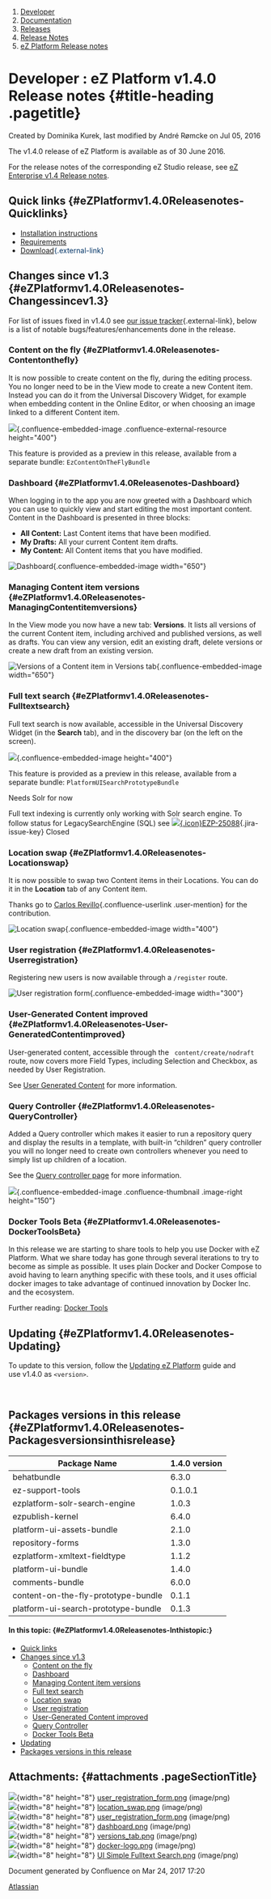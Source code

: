 1.  <span>[Developer](index.html)</span>
2.  <span>[Documentation](Documentation_31429504.html)</span>
3.  <span>[Releases](Releases_31429534.html)</span>
4.  <span>[Release Notes](Release-Notes_32867905.html)</span>
5.  <span>[eZ Platform Release
    notes](eZ-Platform-Release-notes_31429935.html)</span>

<span id="title-text"> Developer : eZ Platform v1.4.0 Release notes </span> {#title-heading .pagetitle}
===========================================================================

Created by <span class="author"> Dominika Kurek</span>, last modified by
<span class="editor"> André Rømcke</span> on Jul 05, 2016

The v1.4.0 release of eZ Platform is available as of 30 June 2016.

<span
class="aui-icon aui-icon-small aui-iconfont-approve confluence-information-macro-icon"></span>
For the release notes of the corresponding eZ Studio release, see [eZ
Enterprise v1.4 Release
notes](eZ-Enterprise-v1.4-Release-notes_32113415.html).

Quick links {#eZPlatformv1.4.0Releasenotes-Quicklinks}
-----------

-   [Installation instructions](31429538.html)
-   <span
    style="color: rgb(0,51,102);">[Requirements](31429536.html)</span>
-   <span
    style="color: rgb(0,51,102);">[Download](http://share.ez.no/latest){.external-link}</span>

Changes since v1.3 {#eZPlatformv1.4.0Releasenotes-Changessincev1.3}
------------------

<span class="confluence-link">For list of issues fixed in v1.4.0 see
[our issue
tracker](https://jira.ez.no/issues/?filter=-1&jql=project%20%3D%20EZP%20AND%20resolution%20!%3D%20Unresolved%20AND%20fixVersion%20in%20(1.4.0-beta1%2C%201.4.0-rc1)%20ORDER%20BY%20updatedDate%20ASC){.external-link},
below is a list of notable bugs/features/enhancements done in the
release.</span>

### Content on the fly {#eZPlatformv1.4.0Releasenotes-Contentonthefly}

It is now possible to create content on the fly, during the editing
process. You no longer need to be in the View mode to create a new
Content item. Instead you can do it from the Universal Discovery Widget,
for example when embedding content in the Online Editor, or when
choosing an image linked to a different Content item.

<span
class="confluence-embedded-file-wrapper confluence-embedded-manual-size">![](https://cloud.githubusercontent.com/assets/12594013/16034938/b0f616a0-3214-11e6-8b9e-a824c1b2d1ca.gif){.confluence-embedded-image
.confluence-external-resource height="400"}</span>

<span
class="aui-icon aui-icon-small aui-iconfont-info confluence-information-macro-icon"></span>
<span>This feature is provided as a preview</span><span> in this
release</span>, available from a separate bundle:
`EzContentOnTheFlyBundle`

### Dashboard {#eZPlatformv1.4.0Releasenotes-Dashboard}

When logging in to the app you are now greeted with a Dashboard which
you can use to quickly view and start editing the most important
content. Content in the Dashboard is presented in three blocks:

-   **All Content:** Last Content items that have been modified.
-   **My Drafts:** All your current Content item drafts.
-   **My Content:** All Content items that you have modified.

<span
class="confluence-embedded-file-wrapper confluence-embedded-manual-size">![Dashboard](attachments/32113421/32113446.png){.confluence-embedded-image
width="650"}</span>

### Managing Content item versions {#eZPlatformv1.4.0Releasenotes-ManagingContentitemversions}

In the View mode you now have a new tab: **Versions**. It lists all
versions of the current Content item, including archived and published
versions, as well as drafts. You can view any version, edit an existing
draft, delete versions or create a new draft from an existing version.

<span
class="confluence-embedded-file-wrapper confluence-embedded-manual-size">![Versions
of a Content item in Versions
tab](attachments/32113421/32113448.png){.confluence-embedded-image
width="650"}</span>

### Full text search {#eZPlatformv1.4.0Releasenotes-Fulltextsearch}

Full text search is now available, accessible in the Universal Discovery
Widget (in the **Search** tab), and in the discovery bar (on the left on
the screen).

<span
class="confluence-embedded-file-wrapper confluence-embedded-manual-size">![](attachments/32113421/32113513.png){.confluence-embedded-image
height="400"}</span>

<span
class="aui-icon aui-icon-small aui-iconfont-info confluence-information-macro-icon"></span>
This feature is provided as a preview<span> in this release</span>,
available from a separate bundle: `PlatformUISearchPrototypeBundle`

Needs Solr for now

<span
class="aui-icon aui-icon-small aui-iconfont-warning confluence-information-macro-icon"></span>
Full text indexing is currently only working with Solr search engine. To
follow status for LegacySearchEngine (SQL) see <span
class="jira-issue resolved">
[![](https://jira.ez.no/images/icons/issuetypes/bug.png){.icon}EZP-25088](https://jira.ez.no/browse/EZP-25088?src=confmacro){.jira-issue-key}
<span
class="aui-lozenge aui-lozenge-subtle aui-lozenge-success jira-macro-single-issue-export-pdf">Closed</span>
</span>

### Location swap {#eZPlatformv1.4.0Releasenotes-Locationswap}

It is now possible to swap two Content items in their Locations. You can
do it in the **Location** tab of any Content item.

Thanks go to [Carlos
Revillo](https://doc.ez.no/display/~desorden){.confluence-userlink
.user-mention} for the contribution.

<span
class="confluence-embedded-file-wrapper confluence-embedded-manual-size">![Location
swap ](attachments/32113421/32113420.png){.confluence-embedded-image
width="400"}</span>

### User registration {#eZPlatformv1.4.0Releasenotes-Userregistration}

Registering new users is now available through a `/register` route.

<span
class="confluence-embedded-file-wrapper confluence-embedded-manual-size">![User
registration
form](attachments/32113421/32113419.png){.confluence-embedded-image
width="300"}</span>

### User-Generated Content improved {#eZPlatformv1.4.0Releasenotes-User-GeneratedContentimproved}

User-generated content, accessible through the ` content/create/nodraft`
route, now covers more Field Types, including Selection and Checkbox, as
needed by User Registration.

See [User Generated Content](User-Generated-Content_31432025.html) for
more information.

### Query Controller {#eZPlatformv1.4.0Releasenotes-QueryController}

Added a Query controller which makes it easier to run a repository query
and display the results in a template, with built-in “children” query
controller you will no longer need to create own controllers whenever
you need to simply list up children of a location.

See the<span class="confluence-link"> </span>[<span
class="confluence-link">Query controller
page</span>](Content-Rendering_31429679.html#ContentRendering-Querycontroller)
for more information.

<span
class="confluence-embedded-file-wrapper image-right-wrapper confluence-embedded-manual-size">![](attachments/32113421/32113469.png){.confluence-embedded-image
.confluence-thumbnail .image-right height="150"}</span>

### Docker Tools Beta {#eZPlatformv1.4.0Releasenotes-DockerToolsBeta}

In this release we are starting to share tools to help you use Docker
with eZ Platform. What we share today has gone through several
iterations to try to become as simple as possible. It uses plain Docker
and Docker Compose to avoid having to learn anything specific with these
tools, and it uses official docker images to take advantage of continued
innovation by Docker Inc. and the ecosystem.

Further reading: [Docker Tools](Docker-Tools_31429544.html)

Updating {#eZPlatformv1.4.0Releasenotes-Updating}
--------

To update to this version, follow the [Updating eZ
Platform](Updating-eZ-Platform_31431770.html) guide and use v1.4.0 as
`<version>`.

 

Packages versions in this release {#eZPlatformv1.4.0Releasenotes-Packagesversionsinthisrelease}
---------------------------------

| Package Name                        | 1.4.0 version |
|-------------------------------------|---------------|
| behatbundle                         | 6.3.0         |
| ez-support-tools                    | 0.1.0.1       |
| ezplatform-solr-search-engine       | 1.0.3         |
| ezpublish-kernel                    | 6.4.0         |
| platform-ui-assets-bundle           | 2.1.0         |
| repository-forms                    | 1.3.0         |
| ezplatform-xmltext-fieldtype        | 1.1.2         |
| platform-ui-bundle                  | 1.4.0         |
| comments-bundle                     | 6.0.0         |
| content-on-the-fly-prototype-bundle | 0.1.1         |
| platform-ui-search-prototype-bundle | 0.1.3         |

#### In this topic: {#eZPlatformv1.4.0Releasenotes-Inthistopic:}

-   [Quick links](#eZPlatformv1.4.0Releasenotes-Quicklinks)
-   [Changes since v1.3](#eZPlatformv1.4.0Releasenotes-Changessincev1.3)
    -   [Content on the
        fly](#eZPlatformv1.4.0Releasenotes-Contentonthefly)
    -   [Dashboard](#eZPlatformv1.4.0Releasenotes-Dashboard)
    -   [Managing Content item
        versions](#eZPlatformv1.4.0Releasenotes-ManagingContentitemversions)
    -   [Full text search](#eZPlatformv1.4.0Releasenotes-Fulltextsearch)
    -   [Location swap](#eZPlatformv1.4.0Releasenotes-Locationswap)
    -   [User
        registration](#eZPlatformv1.4.0Releasenotes-Userregistration)
    -   [User-Generated Content
        improved](#eZPlatformv1.4.0Releasenotes-User-GeneratedContentimproved)
    -   [Query
        Controller](#eZPlatformv1.4.0Releasenotes-QueryController)
    -   [Docker Tools
        Beta](#eZPlatformv1.4.0Releasenotes-DockerToolsBeta)
-   [Updating](#eZPlatformv1.4.0Releasenotes-Updating)
-   [Packages versions in this
    release](#eZPlatformv1.4.0Releasenotes-Packagesversionsinthisrelease)

Attachments: {#attachments .pageSectionTitle}
------------

![](images/icons/bullet_blue.gif){width="8" height="8"}
[user\_registration\_form.png](attachments/32113421/32113422.png)
(image/png)  
![](images/icons/bullet_blue.gif){width="8" height="8"}
[location\_swap.png](attachments/32113421/32113420.png) (image/png)  
![](images/icons/bullet_blue.gif){width="8" height="8"}
[user\_registration\_form.png](attachments/32113421/32113419.png)
(image/png)  
![](images/icons/bullet_blue.gif){width="8" height="8"}
[dashboard.png](attachments/32113421/32113446.png) (image/png)  
![](images/icons/bullet_blue.gif){width="8" height="8"}
[versions\_tab.png](attachments/32113421/32113448.png) (image/png)  
![](images/icons/bullet_blue.gif){width="8" height="8"}
[docker-logo.png](attachments/32113421/32113469.png) (image/png)  
![](images/icons/bullet_blue.gif){width="8" height="8"} [UI Simple
Fulltext Search.png](attachments/32113421/32113513.png) (image/png)  

Document generated by Confluence on Mar 24, 2017 17:20

[Atlassian](http://www.atlassian.com/)


